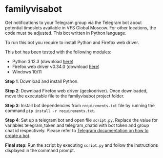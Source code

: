 # familyvisabot

Get notifications to your Telegram group via the Telegram bot about potential timeslots available in VFS Global Moscow. For other locations, the code must be adjusted. This bot written in Python language.

To run this bot you require to install Python and Firefox web driver.

This bot has been tested with the following modules:

* Python 3.12.3 (download [here](https://www.python.org/downloads/release/python-3123/))
* Firefox web driver v0.34.0 (download [here](https://github.com/mozilla/geckodriver/releases))
* Windows 10/11
  
**Step 1**: Download and install Python.

**Step 2**: Download Firefox web driver (geckodriver). Once downloaded, move the executable file to the familyvisabot project folder.

**Step 3**: Install bot dependencies from `requirements.txt` file by running the command `pip install -r requirements.txt`.

**Step 4**: Set up a telegram bot and open file `script.py`. Replace the value for variables telegram_token and telegram_chatid with bot token and group chat id respectively. Please refer to [Telegram documentation on how to create a bot](https://core.telegram.org/bots/features#creating-a-new-bot).

**Final step**: Run the script by executing `script.py` and follow the instructions displayed in the command prompt.